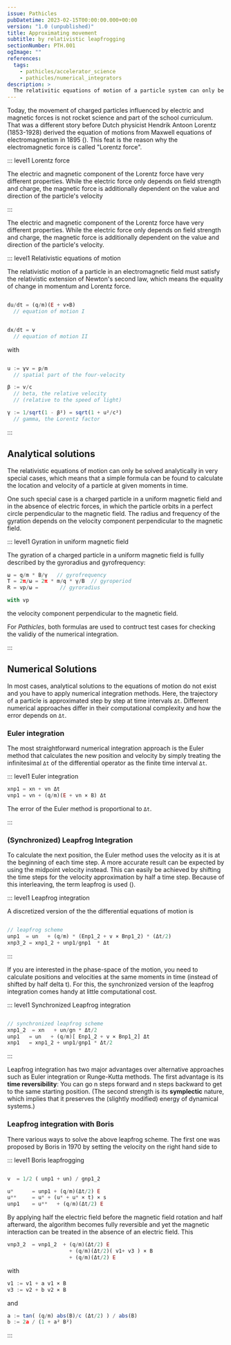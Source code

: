 ```yaml
---
issue: Pathicles
pubDatetime: 2023-02-15T00:00:00.000+00:00
version: "1.0 (unpublished)"
title: Approximating movement
subtitle: by relativistic leapfrogging
sectionNumber: PTH.001
ogImage: ""
references:
  tags:
    - pathicles/accelerator_science
    - pathicles/numerical_integrators
description: >
  The relativitic equations of motion of a particle system can only be solved analytically in very special cases. However, there is a class of well known numerical algorithms that are specialised in the numerical approximation.
---
```


Today, the movement of charged particles influenced by electric and magnetic forces is not rocket science and part of the school curriculum. That was a different story before Dutch physicist Hendrik Antoon Lorentz (1853-1928) derived the equation of motions from Maxwell equations of electromagnetism in 1895 (<bib-ref cite-key="lorentz__1895__versuch" />). This feat is the reason why the electromagnetic force is called "Lorentz force".

::: level1 Lorentz force

The electric and magnetic component of the Lorentz force have very different properties. While the electric force only depends on field strength and charge, the magnetic force is additionally dependent on the value and direction of the particle's velocity

:::

The electric and magnetic component of the Lorentz force have very different properties. While the electric force only depends on field strength and charge, the magnetic force is additionally dependent on the value and direction of the particle's velocity.

::: level1 Relativistic equations of motion

The relativistic motion of a particle in an electromagnetic field must satisfy the relativistic extension of Newton's second law, which means the equality of change in momentum and Lorentz force.

```js

du/dt = (q/m)(E + v×B)
  // equation of motion I


dx/dt = v
  // equation of motion II

```

with

```js

u := γv = p/m
  // spatial part of the four-velocity

β := v/c
  // beta, the relative velocity
  // (relative to the speed of light)

γ := 1/sqrt(1 - β²) = sqrt(1 + u²/c²)
  // gamma, the Lorentz factor

```

[comment]: <> (1. The **Lorentz force** of an electric force field <span class="math">**E**</span> and magnetic force field <span class="math">**B**</span> on a particle with mass <span class="math">m</span>, electric charge <span class="math">q</span>, velocity <span class="math">**v**</span>, and location <span class="math">**x**</span> is given by)

[comment]: <> ( <div class="math">**F** = q @ / @ m &#40;**E** @ + @ **v**&times;**B**&#41; </div>)

[comment]: <> (2. According to **Newton's second law**, the force on a particle is equal to the change in momentum of the particle.)

[comment]: <> ( <div class="math">**F** = d**p** @ / @ dt = d&#40;m**v**&#41; @ / @ dt = d²&#40;m**x**&#41; / dt²</div> )

[comment]: <> (3. According to Einstein's Special Relativity, the momentum of a &#40;relativistic&#41; particle is given by)

[comment]: <> ( <div class="math">**p** @@ = @@ &gamma; @ m @ **v** = &gamma; @ m @ c @ **&beta;**</div>)

:::

## Analytical solutions

The relativistic equations of motion can only be solved analytically in very special cases, which means that a simple formula can be found to calculate the location and velocity of a particle at given moments in time.

One such special case is a charged particle in a uniform magnetic field and in the absence of electric forces, in which the particle orbits in a perfect circle perpendicular to the magnetic field. The radius and frequency of the gyration depends on the velocity component perpendicular to the magnetic field.

::: level1 Gyration in uniform magnetic field

The gyration of a charged particle in a uniform magnetic field is fullly described by the gyroradius and gyrofrequency:

```js
ω = q/m * B/γ   // gyrofrequency
T = 2π/ω = 2π * m/q * γ/B  // gyroperiod
R = vp/ω =       // gyroradius

with vp

```

the velocity component perpendicular to the magnetic field.

For _Pathicles_, both formulas are used to contruct test cases for checking the validiy of the numerical integration.

:::

## Numerical Solutions

In most cases, analytical solutions to the equations of motion do not exist and you have to apply numerical integration methods. Here, the trajectory of a particle is approximated step by step at time intervals `Δt`. Different numerical approaches differ in their computational complexity and how the error depends on `Δt`.

### Euler integration

The most straightforward numerical integration approach is the Euler method that calculates the new position and velocity by simply treating the infinitesimal `Δt` of the differential operator as the finite time interval `Δt`.

::: level1 Euler integration

```js
xnp1 = xn + vn Δt
vnp1 = vn + (q/m)(E + vn × B) Δt

```

The error of the Euler method is proportional to `Δt`.

:::

### (Synchronized) Leapfrog Integration

To calculate the next position, the Euler method uses the velocity as it is at the beginning of each time step. A more accurate result can be expected by using the midpoint velocity instead. This can easily be achieved by shifting the time steps for the velocity approximation by half a time step. Because of this interleaving, the term leapfrog is used (<bib-ref cite-key="kreissetal__2014__introduction" />).

::: level1 Leapfrog integration

A discretized version of the the differential equations of motion is

```js

// leapfrog scheme
unp1  = un   + (q/m) * (Enp1_2 + v × Bnp1_2) * (Δt/2)
xnp3_2 = xnp1_2 + unp1/gnp1  * Δt


```

:::

If you are interested in the phase-space of the motion, you need to calculate positions and velocities at the same moments in time (instead of shifted by half delta t). For this, the synchronized version of the leapfrog integration comes handy at little computational cost.

::: level1 Synchronized Leapfrog integration

```js

// synchronized leapfrog scheme
xnp1_2  = xn   + un/gn * Δt/2
unp1   = un   + (q/m)[ Enp1_2 + v × Bnp1_2] Δt
xnp1   = xnp1_2 + unp1/gnp1 * Δt/2

```

:::

Leapfrog integration has two major advantages over alternative approaches such as Euler integration or Runge-Kutta methods. The first advantage is its **time reversibility**: You can go n steps forward and n steps backward to get to the same starting position. (The second strength is its **symplectic** nature, which implies that it preserves the (slightly modified) energy of dynamical systems.)

### Leapfrog integration with Boris

There various ways to solve the above leapfrog scheme. The first one was proposed by Boris in 1970 by setting the velocity on the right hand side to

::: level1 Boris leapfrogging

```js

v  = 1/2 ( unp1 + un) / gnp1_2

u*      = unp1 + (q/m)(Δt/2) E
u**     = u* + (u* + u* × t) × s
unp1    = u**   + (q/m)(Δt/2) E

```

By applying half the electric field before the magnetic field rotation and half afterward, the algorithm becomes fully reversible and yet the magnetic interaction can be treated in the absence of an electric field. This

```js
vnp3_2  = vnp1_2  + (q/m)(Δt/2) E
                    + (q/m)(Δt/2)( v1+ v3 ) × B
                    + (q/m)(Δt/2) E

```

with

```js
v1 := v1 + a v1 × B
v3 := v2 + b v2 × B

```

and

```js
a := tan( (q/m) abs(B)/c (Δt/2) ) / abs(B)
b := 2a / (1 + a² B²)

```

:::
